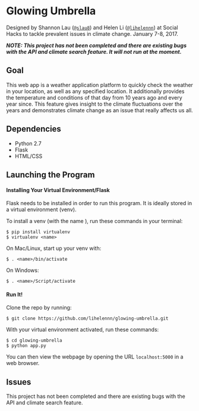 # Glowing Umbrella
Designed by Shannon Lau ([`@slau8`](https://github.com/slau8)) and Helen Li ([`@lihelennn`](https://github.com/lihelennn)) at Social Hacks to tackle prevalent issues in climate change. January 7-8, 2017.

_**NOTE: This project has not been completed and there are existing bugs with the API and climate search feature. It will not run at the moment.**_

## Goal
This web app is a weather application platform to quickly check the weather in your location, as well as any specified location. It additionally provides the temperature and conditions of that day from 10 years ago and every year since. This feature gives insight to the climate fluctuations over the years and demonstrates climate change as an issue that really affects us all.

## Dependencies
- Python 2.7
- Flask
- HTML/CSS

## Launching the Program

#### Installing Your Virtual Environment/Flask
Flask needs to be installed in order to run this program. It is ideally stored in a virtual environment (venv). 

To install a venv (with the name <name>), run these commands in your terminal:

```
$ pip install virtualenv
$ virtualenv <name>
```
On Mac/Linux, start up your venv with:
```
$ . <name>/bin/activate
```
On Windows:
```
$ . <name>/Script/activate
```

#### Run It!
Clone the repo by running:
```
$ git clone https://github.com/lihelennn/glowing-umbrella.git
```
With your virtual environment activated, run these commands:
```
$ cd glowing-umbrella
$ python app.py
```
You can then view the webpage by opening the URL `localhost:5000` in a web browser.

## Issues
This project has not been completed and there are existing bugs with the API and climate search feature.
